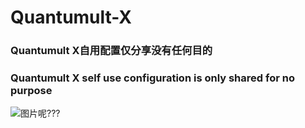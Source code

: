 # Quantumult-X
### Quantumult X自用配置仅分享没有任何目的  
### Quantumult X self use configuration is only shared for no purpose
![图片呢???](https://pic8.58cdn.com.cn/nowater/webim/big/n_v25d731702382c403489c8a161d1e8ca59.jpg)
